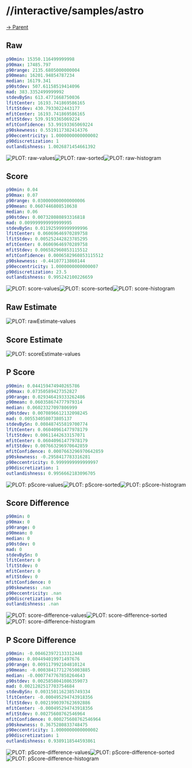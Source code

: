 
# //interactive/samples/astro

[→ Parent](../..)


## Raw


```yaml
p90min: 15350.116499999998
p90max: 17485.797
p90range: 2135.6805000000004
p90mean: 16201.94854787234
median: 16179.341
p90stdev: 507.61158519414096
mad: 383.3352499999992
stdevBySn: 613.4771668750036
lfitCenter: 16193.741869586165
lfitStdev: 430.7933022443177
mfitCenter: 16193.741869586165
mfitStdev: 539.9193365069224
mfitConfidence: 53.99193365069224
p90skewness: 0.5519117382414376
p90eccentricity: 1.0000000000000002
p90discretization: 1
outlandishness: 1.0026871454661392

```

![PLOT: raw-values](./raw/values.svg)![PLOT: raw-sorted](./raw/sorted.svg)![PLOT: raw-histogram](./raw/histogram.svg)
## Score


```yaml
p90min: 0.04
p90max: 0.07
p90range: 0.030000000000000006
p90mean: 0.0607446808510638
median: 0.06
p90stdev: 0.007328080893316818
mad: 0.009999999999999995
stdevBySn: 0.011925999999999996
lfitCenter: 0.06069646970289758
lfitStdev: 0.005252442823785295
mfitCenter: 0.06069646970289758
mfitStdev: 0.006582960853115512
mfitConfidence: 0.0006582960853115512
p90skewness: -0.44107713860144
p90eccentricity: 1.0000000000000007
p90discretization: 23.5
outlandishness: 0.995242100226659

```

![PLOT: score-values](./score/values.svg)![PLOT: score-sorted](./score/sorted.svg)![PLOT: score-histogram](./score/histogram.svg)
## Raw Estimate

![PLOT: rawEstimate-values](./rawEstimate/values.svg)
## Score Estimate

![PLOT: scoreEstimate-values](./scoreEstimate/values.svg)
## P Score


```yaml
p90min: 0.044159474940265786
p90max: 0.07350589427352827
p90range: 0.029346419333262486
p90mean: 0.060358674777979314
median: 0.06023327097806999
p90stdev: 0.0070896612132098245
mad: 0.005534058073805137
stdevBySn: 0.008487455819700774
lfitCenter: 0.06040961477978179
lfitStdev: 0.00611442633157071
mfitCenter: 0.06040961477978179
mfitStdev: 0.007663296970642859
mfitConfidence: 0.0007663296970642859
p90skewness: -0.2958417783316281
p90eccentricity: 0.9999999999999997
p90discretization: 1
outlandishness: 0.9956662183096705

```

![PLOT: pScore-values](./pScore/values.svg)![PLOT: pScore-sorted](./pScore/sorted.svg)![PLOT: pScore-histogram](./pScore/histogram.svg)
## Score Difference


```yaml
p90min: 0
p90max: 0
p90range: 0
p90mean: 0
median: 0
p90stdev: 0
mad: 0
stdevBySn: 0
lfitCenter: 0
lfitStdev: 0
mfitCenter: 0
mfitStdev: 0
mfitConfidence: 0
p90skewness: .nan
p90eccentricity: .nan
p90discretization: 94
outlandishness: .nan

```

![PLOT: score-difference-values](./score-difference/values.svg)![PLOT: score-difference-sorted](./score-difference/sorted.svg)![PLOT: score-difference-histogram](./score-difference/histogram.svg)
## P Score Difference


```yaml
p90min: -0.004623972133312448
p90max: 0.004494019971497676
p90range: 0.009117992104810124
p90mean: -0.00038417712765003885
median: -0.0007747767858264643
p90stdev: 0.0025858041086359073
mad: 0.0021202517703754684
stdevBySn: 0.0031501162385749334
lfitCenter: -0.000495294743918356
lfitStdev: 0.0021990397623692886
mfitCenter: -0.000495294743918356
mfitStdev: 0.00275608762546964
mfitConfidence: 0.000275608762546964
p90skewness: 0.3675280833748475
p90eccentricity: 1.0000000000000002
p90discretization: 1
outlandishness: 0.9389118544593861

```

![PLOT: pScore-difference-values](./pScore-difference/values.svg)![PLOT: pScore-difference-sorted](./pScore-difference/sorted.svg)![PLOT: pScore-difference-histogram](./pScore-difference/histogram.svg)